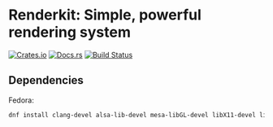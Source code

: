 # Renderkit: Simple, powerful rendering system
[![Crates.io](https://img.shields.io/crates/v/renderkit)](https://crates.io/crates/renderkit)
[![Docs.rs](https://docs.rs/renderkit/badge.svg)](https://docs.rs/renderkit)
[![Build Status](https://github.com/Ewpratten/renderkit/actions/workflows/build.yml/badge.svg)](https://github.com/Ewpratten/renderkit/actions/workflows/build.yml)


## Dependencies

Fedora:

```sh
dnf install clang-devel alsa-lib-devel mesa-libGL-devel libX11-devel libXrandr-devel libXi-devel libXcursor-devel libXinerama-devel libatomic cmake
```
